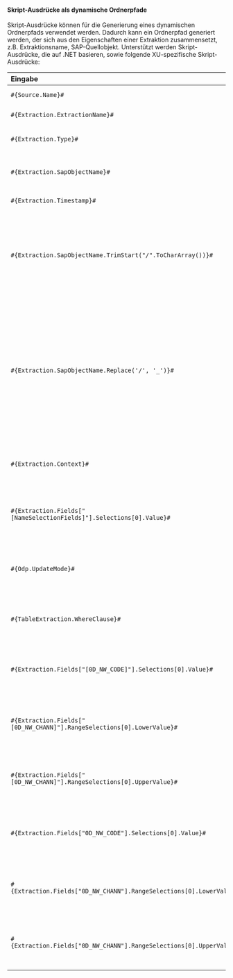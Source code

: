 
#### Skript-Ausdrücke als dynamische Ordnerpfade

Skript-Ausdrücke können für die Generierung eines dynamischen Ordnerpfads verwendet werden.
Dadurch kann ein Ordnerpfad generiert werden, der sich aus den Eigenschaften einer Extraktion zusammensetzt, z.B. Extraktionsname, SAP-Quellobjekt.
Unterstützt werden Skript-Ausdrücke, die auf .NET basieren, sowie folgende XU-spezifische Skript-Ausdrücke:

| Eingabe                                                  | Beschreibung|
|:--------------------------------------------------------|:-----------|
|```#{Source.Name}# ```|  Name der SAP Quelle. |
|```#{Extraction.ExtractionName}# ```| Name der Extraktion. |
|```#{Extraction.Type}# ```|  Extraktionstyp (*Table*, *ODP*, *DeltaQ*, etc.). |
|```#{Extraction.SapObjectName}# ```|  Name des SAP Objekts, von dem die Extraktion Daten extrahiert. |
|```#{Extraction.Timestamp}# ```|  Zeitstempel der Extraktion.  |
|```#{Extraction.SapObjectName.TrimStart("/".ToCharArray())}# ```  | Entfernt einen führenden Schrägstrich, z.B. wird aus /BIO/TMATERIAL dann BIO/TMATERIAL, damit kein leeres Verzeichnis angelegt wird.
|```#{Extraction.SapObjectName.Replace('/', '_')}#``` | Entfernt alle Schrägstriche eines SAP Objekts, z.B. wird aus /BIO/TMATERIAL dann _BIO_TMATERIAL. Dadurch wird verhindert, dass die Schrägstriche innerhalb des Namens des SAP Objekts, nicht als Verzeichnistrenner interpretiert werden.         |
|```#{Extraction.Context}# ```|  Nur für ODP Extraktionen: Kontext des ODP Objekts (*SAPI*, *ABAP_CDS*, etc.). |
|```#{Extraction.Fields["[NameSelectionFields]"].Selections[0].Value}#```| Nur für ODP Extraktionen: Eingabewert einer definierten Selektion / eines Filter.|  
|```#{Odp.UpdateMode}#```| Nur für ODP Extraktionen: Load-Verfahren (*Delta*, *Full*, *Repeat*) der Extraktion.| 
|```#{TableExtraction.WhereClause}#``` | Nur für Table Extraktionen: WHERE-Bedingung der Extraktion.  |
|```#{Extraction.Fields["[0D_NW_CODE]"].Selections[0].Value}#``` | Nur für BWCube Extraktionen (MDX Modus): Eingabewert einer definierten Selektion.  |
|```#{Extraction.Fields["[0D_NW_CHANN]"].RangeSelections[0].LowerValue}#``` | Nur für BWCube Extraktionen (MDX Modus): Niedriger Eingabewert eines definierten Selektionsbereichs.  |
|```#{Extraction.Fields["[0D_NW_CHANN]"].RangeSelections[0].UpperValue}#``` | Nur für BWCube Extraktionen (MDX Modus): Hoher Eingabewert eines definierten Selektionsbereichs.   |
|```#{Extraction.Fields["0D_NW_CODE"].Selections[0].Value}#``` | Nur für BWCube Extraktionen (BICS Modus): Eingabewert einer definierten Selektion.  |
|```#{Extraction.Fields["0D_NW_CHANN"].RangeSelections[0].LowerValue}#``` | Nur für BWCube Extraktionen (BICS Modus): Niedriger Eingabewert eines definierten Selektionsbereichs.   |
|```#{Extraction.Fields["0D_NW_CHANN"].RangeSelections[0].UpperValue}#``` | Nur für BWCube Extraktionen (BICS Modus): Hoher Eingabewert eines definierten Selektionsbereichs.  |

